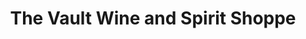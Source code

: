 ---
title: "The Vault Wine and Spirit Shoppe"
url: /greensburg/the-vault-wine-and-spirit-shoppe/
shop: alcohol
---